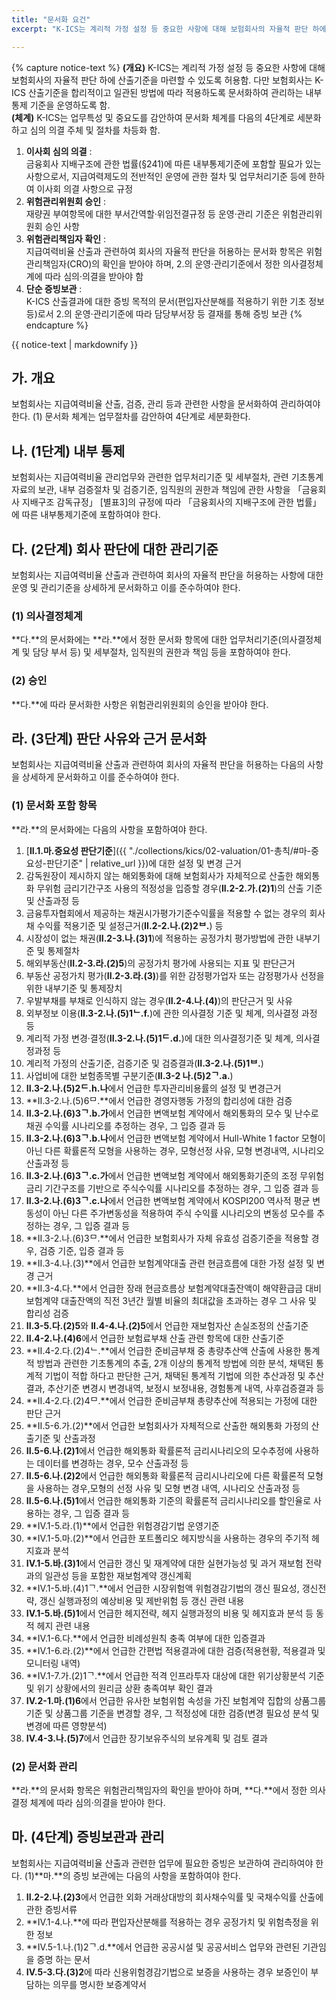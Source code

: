 ```yaml
---
title: "문서화 요건"
excerpt: "K-ICS는 계리적 가정 설정 등 중요한 사항에 대해 보험회사의 자율적 판단 하에 산출기준을 마련할 수 있도록 허용함. 다만 보험회사는 K-ICS 산출기준을 합리적이고 일관된 방법에 따라 적용하도록 문서화하여 관리하는 내부통제 기준을 운영하도록 함. "

---
```


<!--ul>
{% for document in site.kics %}
  {% if document.categories contains 'doc' %}
    <h2><a href="{{ document.url }}">{{ document.title }}</a></h2>
    <p>{{ document.excerpt | strip_html | truncatewords: 45, '...' }}</p>
  {% endif %}
{% endfor %}
</ul-->

{% capture notice-text %}
**(개요)** K-ICS는 계리적 가정 설정 등 중요한 사항에 대해 보험회사의 자율적 판단 하에 산출기준을 마련할 수 있도록 허용함. 다만 보험회사는 K-ICS 산출기준을 합리적이고 일관된 방법에 따라 적용하도록 문서화하여 관리하는 내부통제 기준을 운영하도록 함.  
**(체계)** K-ICS는 업무특성 및 중요도를 감안하여 문서화 체계를 다음의 4단계로 세분화하고 심의 의결 주체 및 절차를 차등화 함.
1. **이사회 심의 의결** :  
 금융회사 지배구조에 관한 법률(§241)에 따른 내부통제기준에 포함할 필요가 있는 사항으로서, 지급여력제도의 전반적인 운영에 관한 절차 및 업무처리기준 등에 한하여 이사회 의결 사항으로 규정
2. **위험관리위원회 승인** :   
재량권 부여항목에 대한 부서간역할·위임전결규정 등 운영·관리 기준은 위험관리위원회 승인 사항
3. **위험관리책임자 확인** :  
지급여력비율 산출과 관련하여 회사의 자율적 판단을 허용하는 문서화 항목은 위험관리책임자(CRO)의 확인을 받아야 하며, 2.의 운영·관리기준에서 정한 의사결정체계에 따라 심의·의결을 받아야 함
4. **단순 증빙보관** :  
K-ICS 산출결과에 대한 증빙 목적의 문서(편입자산분해를 적용하기 위한 기초 정보 등)로서 2.의 운영·관리기준에 따라 담당부서장 등 결재를 통해 증빙 보관
{% endcapture %}

<div class="notice--primary">
  {{ notice-text | markdownify }}
</div>


## 가. 개요
보험회사는 지급여력비율 산출, 검증, 관리 등과 관련한 사항을 문서화하여 관리하여야 한다.
(1) 문서화 체계는 업무절차를 감안하여 4단계로 세분화한다.

## 나. (1단계) 내부 통제
보험회사는 지급여력비율 관리업무와 관련한 업무처리기준 및 세부절차, 관련 기초통계자료의 보관, 내부 검증절차 및 검증기준, 임직원의 권한과 책임에 관한 사항을 「금융회사 지배구조 감독규정」 [별표3]의 규정에 따라 「금융회사의 지배구조에 관한 법률」에 따른 내부통제기준에 포함하여야 한다.

## 다. (2단계) 회사 판단에 대한 관리기준
보험회사는 지급여력비율 산출과 관련하여 회사의 자율적 판단을 허용하는 사항에 대한 운영 및 관리기준을 상세하게 문서화하고 이를 준수하여야 한다.

### (1) 의사결정체계
**다.**의 문서화에는 **라.**에서 정한 문서화 항목에 대한 업무처리기준(의사결정체계 및 담당 부서 등) 및 세부절차, 임직원의 권한과 책임 등을 포함하여야 한다.
### (2) 승인
**다.**에 따라 문서화한 사항은 위험관리위원회의 승인을 받아야 한다.

## 라. (3단계) 판단 사유와 근거 문서화
보험회사는 지급여력비율 산출과 관련하여 회사의 자율적 판단을 허용하는 다음의 사항을 상세하게 문서화하고 이를 준수하여야 한다.
### (1) 문서화 포함 항목
**라.**의 문서화에는 다음의 사항을 포함하여야 한다.
1. [**II.1.마.중요성 판단기준**]({{ "./collections/kics/02-valuation/01-총칙/#마-중요성-판단기준" | relative_url }})에 대한 설정 및 변경 근거
2. 감독원장이 제시하지 않는 해외통화에 대해 보험회사가 자체적으로 산출한 해외통화 무위험 금리기간구조 사용의 적정성을 입증할 경우(**II.2-2.가.(2)1**)의 산출 기준 및 산출과정 등
3. 금융투자협회에서 제공하는 채권시가평가기준수익률을 적용할 수 없는 경우의 회사채 수익률 적용기준 및 설정근거(**II.2-2.나.(2)2ᄇ.**) 등
4. 시장성이 없는 채권(**II.2-3.나.(3)1**)에 적용하는 공정가치 평가방법에 관한 내부기준 및 통제절차
5. 해외부동산(**II.2-3.라.(2)5**)의 공정가치 평가에 사용되는 지표 및 판단근거
6. 부동산 공정가치 평가(**II.2-3.라.(3)**)를 위한 감정평가업자 또는 감정평가사 선정을 위한 내부기준 및 통제장치
7. 우발부채를 부채로 인식하지 않는 경우(**II.2-4.나.(4)**)의 판단근거 및 사유
8. 외부정보 이용(**II.3-2.나.(5)1ᄂ.f.**)에 관한 의사결정 기준 및 체계, 의사결정 과정 등
9. 계리적 가정 변경·결정(**II.3-2.나.(5)1ᄃ.d.**)에 대한 의사결정기준 및 체계, 의사결정과정 등
10. 계리적 가정의 산출기준, 검증기준 및 검증결과(**II.3-2.나.(5)1ᄇ.**)
11. 사업비에 대한 보험종목별 구분기준(**II.3-2 나.(5)2ᄀ.a.**)
12. **II.3-2.나.(5)2ᄃ.h.나**에서 언급한 투자관리비용률의 설정 및 변경근거
13. **II.3-2.나.(5)6ᄆ.**에서 언급한 경영자행동 가정의 합리성에 대한 검증
14. **II.3-2.나.(6)3ᄀ.b.가**에서 언급한 변액보험 계약에서 해외통화의 모수 및 난수로 채권 수익률 시나리오를 추정하는 경우, 그 입증 결과 등
15. **II.3-2.나.(6)3ᄀ.b.나**에서 언급한 변액보험 계약에서 Hull-White 1 factor 모형이 아닌 다른 확률론적 모형을 사용하는 경우, 모형선정 사유, 모형 변경내역, 시나리오 산출과정 등
16. **II.3-2.나.(6)3ᄀ.c.가**에서 언급한 변액보험 계약에서 해외통화기준의 조정 무위험 금리 기간구조를 기반으로 주식수익률 시나리오를 추정하는 경우, 그 입증 결과 등
17. **II.3-2.나.(6)3ᄀ.c.나**에서 언급한 변액보험 계약에서 KOSPI200 역사적 평균 변동성이 아닌 다른 주가변동성을 적용하여 주식 수익률 시나리오의 변동성 모수를 추정하는 경우, 그 입증 결과 등
18. **II.3-2.나.(6)3ᄆ.**에서 언급한 보험회사가 자체 유효성 검증기준을 적용할 경우, 검증 기준, 입증 결과 등
19. **II.3-4.나.(3)**에서 언급한 보험계약대출 관련 현금흐름에 대한 가정 설정 및 변경 근거
20. **II.3-4.다.**에서 언급한 장래 현금흐름상 보험계약대출잔액이 해약환급금 대비 보험계약 대출잔액의 직전 3년간 월별 비율의 최대값을 초과하는 경우 그 사유 및 합리성 검증
21. **II.3-5.다.(2)5**와 **II.4-4.나.(2)5**에서 언급한 재보험자산 손실조정의 산출기준
22. **II.4-2.나.(4)6**에서 언급한 보험료부채 산출 관련 항목에 대한 산출기준
23. **II.4-2.다.(2)4ᄂ.**에서 언급한 준비금부채 중 총량추산액 산출에 사용한 통계적 방법과 관련한 기초통계의 추출, 2개 이상의 통계적 방법에 의한 분석, 채택된 통계적 기법이 적합 하다고 판단한 근거, 채택된 통계적 기법에 의한 추산과정 및 추산결과, 추산기준 변경시 변경내역, 보정시 보정내용, 경험통계 내역, 사후검증결과 등
24. **II.4-2.다.(2)4ᄆ.**에서 언급한 준비금부채 총량추산에 적용되는 가정에 대한 판단 근거
25. **II.5-6.가.(2)**에서 언급한 보험회사가 자체적으로 산출한 해외통화 가정의 산출기준 및 산출과정
26. **II.5-6.나.(2)1**에서 언급한 해외통화 확률론적 금리시나리오의 모수추정에 사용하는 데이터를 변경하는 경우, 모수 산출과정 등
27. **II.5-6.나.(2)2**에서 언급한 해외통화 확률론적 금리시나리오에 다른 확률론적 모형을 사용하는 경우,모형의 선정 사유 및 모형 변경 내역, 시나리오 산출과정 등
28. **II.5-6.나.(5)1**에서 언급한 해외통화 기준의 확률론적 금리시나리오를 할인율로 사용하는 경우, 그 입증 결과 등
29. **IV.1-5.라.(1)**에서 언급한 위험경감기법 운영기준
30. **IV.1-5.마.(2)**에서 언급한 포트폴리오 헤지방식을 사용하는 경우의 주기적 헤지효과 분석
31. **IV.1-5.바.(3)1**에서 언급한 갱신 및 재계약에 대한 실현가능성 및 과거 재보험 전략과의 일관성 등을 포함한 재보험계약 갱신계획
32. **IV.1-5.바.(4)1ᄀ.**에서 언급한 시장위험액 위험경감기법의 갱신 필요성, 갱신전략, 갱신 실행과정의 예상비용 및 제반위험 등 갱신 관련 내용
33. **IV.1-5.바.(5)1**에서 언급한 헤지전략, 헤지 실행과정의 비용 및 헤지효과 분석 등 동적 헤지 관련 내용
34. **IV.1-6.다.**에서 언급한 비례성원칙 충족 여부에 대한 입증결과
35. **IV.1-6.라.(2)**에서 언급한 간편법 적용결과에 대한 검증(적용현황, 적용결과 및 모니터링 내역)
36. **IV.1-7.가.(2)1ᄀ.**에서 언급한 적격 인프라투자 대상에 대한 위기상황분석 기준 및 위기 상황에서의 원리금 상환 충족여부 확인 결과
37. **IV.2-1.마.(1)6**에서 언급한 유사한 보험위험 속성을 가진 보험계약 집합의 상품그룹 기준 및 상품그룹 기준을 변경할 경우, 그 적정성에 대한 검증(변경 필요성 분석 및 변경에 따른 영향분석)
38. **IV.4-3.나.(5)7**에서 언급한 장기보유주식의 보유계획 및 검토 결과

### (2) 문서화 관리
**라.**의 문서화 항목은 위험관리책임자의 확인을 받아야 하며, **다.**에서 정한 의사결정 체계에 따라 심의·의결을 받아야 한다.

## 마. (4단계) 증빙보관과 관리
보험회사는 지급여력비율 산출과 관련한 업무에 필요한 증빙은 보관하여 관리하여야 한다.
(1)**마.**의 증빙 보관에는 다음의 사항을 포함하여야 한다.
1. **II.2-2.나.(2)3**에서 언급한 외화 거래상대방의 회사채수익률 및 국채수익률 산출에 관한 증빙서류
2. **IV.1-4.나.**에 따라 편입자산분해를 적용하는 경우 공정가치 및 위험측정을 위한 정보
3. **IV.5-1.나.(1)2ᄀ.d.**에서 언급한 공공시설 및 공공서비스 업무와 관련된 기관임을 증명 하는 문서
4. **IV.5-3.다.(3)2**에 따라 신용위험경감기법으로 보증을 사용하는 경우 보증인이 부담하는 의무를 명시한 보증계약서
